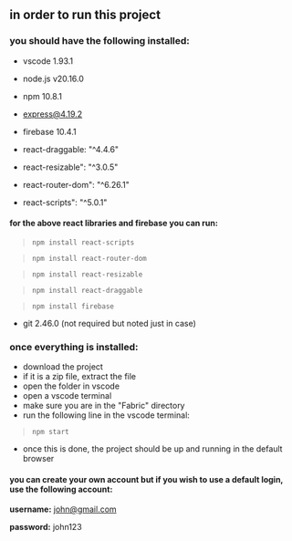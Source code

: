 ## in order to run this project
### you should have the following installed:
 - vscode 1.93.1 
 - node.js v20.16.0
 - npm 10.8.1
 - express@4.19.2
 - firebase 10.4.1
 
 - react-draggable: "^4.4.6"
 - react-resizable": "^3.0.5"
 - react-router-dom": "^6.26.1"
 - react-scripts": "^5.0.1"

 #### for the above react libraries and firebase you can run:
>`npm install react-scripts`

>`npm install react-router-dom`

>`npm install react-resizable`

>`npm install react-draggable`

>`npm install firebase`

  - git 2.46.0 (not required but noted just in case)

### once everything is installed:
 
 - download the project
 - if it is a zip file, extract the file
 - open the folder in vscode
 - open a vscode terminal
 - make sure you are in the "Fabric" directory
 - run the following line in the vscode terminal:
> `npm start`

 - once this is done, the project should be up and running in the default browser
#### you can create your own account but if you wish to use a default login, use the following account:

**username:** john@gmail.com

**password:** john123


